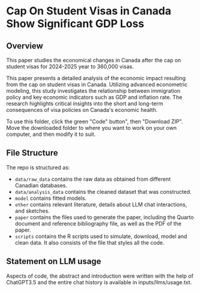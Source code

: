 # Cap On Student Visas in Canada Show Significant GDP Loss

## Overview

This paper studies the economical changes in Canada after the cap on student visas for 2024-2025 year to 360,000 visas. 

This paper presents a detailed analysis of the economic impact resulting from the cap on student visas in Canada. Utilizing advanced econometric modeling, this study investigates the relationship between immigration policy and key economic indicators such as GDP and inflation rate. The research highlights critical insights into the short and long-term consequences of visa policies on Canada's economic health.

To use this folder, click the green "Code" button", then "Download ZIP". Move the downloaded folder to where you want to work on your own computer, and then modify it to suit.


## File Structure

The repo is structured as:

-   `data/raw_data` contains the raw data as obtained from different Canadian databases.
-   `data/analysis_data` contains the cleaned dataset that was constructed.
-   `model` contains fitted models. 
-   `other` contains relevant literature, details about LLM chat interactions, and sketches.
-   `paper` contains the files used to generate the paper, including the Quarto document and reference bibliography file, as well as the PDF of the paper. 
-   `scripts` contains the R scripts used to simulate, download, model and clean data. It also consists of the file that styles all the code.


## Statement on LLM usage

Aspects of code, the abstract and introduction were written with the help of ChatGPT3.5 and the entire chat history is available in inputs/llms/usage.txt.
